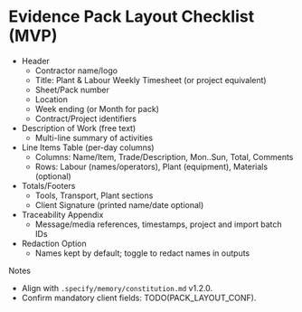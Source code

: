# Evidence Pack Layout Checklist (MVP)

- Header
  - Contractor name/logo
  - Title: Plant & Labour Weekly Timesheet (or project equivalent)
  - Sheet/Pack number
  - Location
  - Week ending (or Month for pack)
  - Contract/Project identifiers
- Description of Work (free text)
  - Multi-line summary of activities
- Line Items Table (per-day columns)
  - Columns: Name/Item, Trade/Description, Mon..Sun, Total, Comments
  - Rows: Labour (names/operators), Plant (equipment), Materials (optional)
- Totals/Footers
  - Tools, Transport, Plant sections
  - Client Signature (printed name/date optional)
- Traceability Appendix
  - Message/media references, timestamps, project and import batch IDs
- Redaction Option
  - Names kept by default; toggle to redact names in outputs

Notes
- Align with `.specify/memory/constitution.md` v1.2.0.
- Confirm mandatory client fields: TODO(PACK_LAYOUT_CONF).
